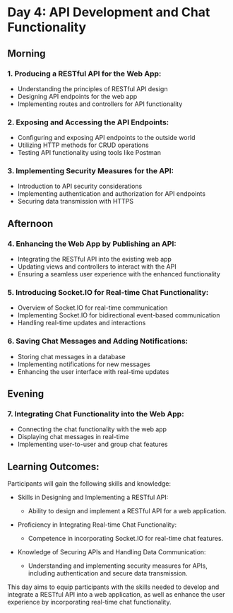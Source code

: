 # Day 4: API Development and Chat Functionality

## Morning

### 1. Producing a RESTful API for the Web App:

- Understanding the principles of RESTful API design
- Designing API endpoints for the web app
- Implementing routes and controllers for API functionality

### 2. Exposing and Accessing the API Endpoints:

- Configuring and exposing API endpoints to the outside world
- Utilizing HTTP methods for CRUD operations
- Testing API functionality using tools like Postman

### 3. Implementing Security Measures for the API:

- Introduction to API security considerations
- Implementing authentication and authorization for API endpoints
- Securing data transmission with HTTPS

## Afternoon

### 4. Enhancing the Web App by Publishing an API:

- Integrating the RESTful API into the existing web app
- Updating views and controllers to interact with the API
- Ensuring a seamless user experience with the enhanced functionality

### 5. Introducing Socket.IO for Real-time Chat Functionality:

- Overview of Socket.IO for real-time communication
- Implementing Socket.IO for bidirectional event-based communication
- Handling real-time updates and interactions

### 6. Saving Chat Messages and Adding Notifications:

- Storing chat messages in a database
- Implementing notifications for new messages
- Enhancing the user interface with real-time updates

## Evening

### 7. Integrating Chat Functionality into the Web App:

- Connecting the chat functionality with the web app
- Displaying chat messages in real-time
- Implementing user-to-user and group chat features

## Learning Outcomes:

Participants will gain the following skills and knowledge:

- Skills in Designing and Implementing a RESTful API:
  - Ability to design and implement a RESTful API for a web application.

- Proficiency in Integrating Real-time Chat Functionality:
  - Competence in incorporating Socket.IO for real-time chat features.

- Knowledge of Securing APIs and Handling Data Communication:
  - Understanding and implementing security measures for APIs, including authentication and secure data transmission.

This day aims to equip participants with the skills needed to develop and integrate a RESTful API into a web application, as well as enhance the user experience by incorporating real-time chat functionality.
